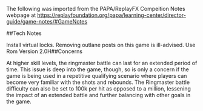 The following was imported from the PAPA/ReplayFX Compeition Notes webpage at https://replayfoundation.org/papa/learning-center/director-guide/game-notes/#GameNotes

##Tech Notes
            
Install virtual locks. Removing outlane posts on this game is ill-advised. Use Rom Version 2.0H##Concerns
            
At higher skill levels, the ringmaster battle can last for an extended period of time. This issue is deep into the game, though, so is only a concern if the game is being used in a repetitive qualifying scenario where players can become very familiar with the shots and rebounds. The Ringmaster battle difficulty can also be set to 100k per hit as opposed to a million, lessening the impact of an extended battle and further balancing with other goals in the game.